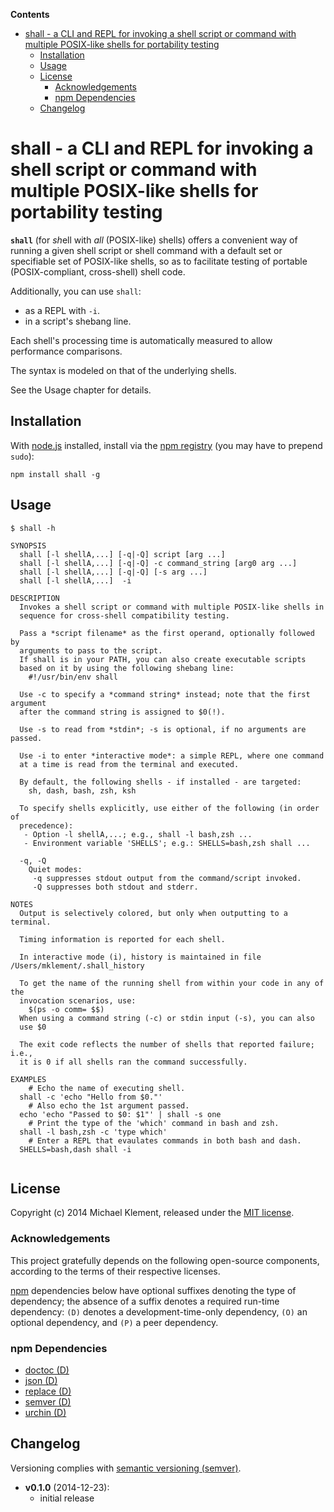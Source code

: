 <!-- START doctoc generated TOC please keep comment here to allow auto update -->
<!-- DON'T EDIT THIS SECTION, INSTEAD RE-RUN doctoc TO UPDATE -->
**Contents**

- [shall - a CLI and REPL for invoking a shell script or command with multiple POSIX-like shells for portability testing](#shall---a-cli-and-repl-for-invoking-a-shell-script-or-command-with-multiple-posix-like-shells-for-portability-testing)
  - [Installation](#installation)
  - [Usage](#usage)
  - [License](#license)
    - [Acknowledgements](#acknowledgements)
    - [npm Dependencies](#npm-dependencies)
  - [Changelog](#changelog)

<!-- END doctoc generated TOC please keep comment here to allow auto update -->

# shall - a CLI and REPL for invoking a shell script or command with multiple POSIX-like shells for portability testing

**`shall`** (for *sh*ell with *all* (POSIX-like) shells) offers a convenient way of running a given shell script or shell command
with a default set or specifiable set of POSIX-like shells, so as to facilitate testing of portable (POSIX-compliant, cross-shell) shell code.

Additionally, you can use `shall`:

* as a REPL with `-i`.
* in a script's shebang line.
 
Each shell's processing time is automatically measured to allow performance comparisons.

The syntax is modeled on that of the underlying shells. 

See the Usage chapter for details.

## Installation

With [node.js](http://nodejs.org/) installed, install via the [npm registry](https://www.npmjs.com/) (you may have to prepend `sudo`):

	npm install shall -g

<!-- DO NOT EDIT: This chapter is updated by `make update-readme/release` -->
## Usage

```
$ shall -h

SYNOPSIS
  shall [-l shellA,...] [-q|-Q] script [arg ...]
  shall [-l shellA,...] [-q|-Q] -c command_string [arg0 arg ...]
  shall [-l shellA,...] [-q|-Q] [-s arg ...]
  shall [-l shellA,...]  -i

DESCRIPTION
  Invokes a shell script or command with multiple POSIX-like shells in
  sequence for cross-shell compatibility testing.

  Pass a *script filename* as the first operand, optionally followed by 
  arguments to pass to the script.
  If shall is in your PATH, you can also create executable scripts
  based on it by using the following shebang line:
    #!/usr/bin/env shall
  
  Use -c to specify a *command string* instead; note that the first argument
  after the command string is assigned to $0(!).
  
  Use -s to read from *stdin*; -s is optional, if no arguments are passed.
  
  Use -i to enter *interactive mode*: a simple REPL, where one command
  at a time is read from the terminal and executed.

  By default, the following shells - if installed - are targeted:
    sh, dash, bash, zsh, ksh

  To specify shells explicitly, use either of the following (in order of
  precedence):
   - Option -l shellA,...; e.g., shall -l bash,zsh ...
   - Environment variable 'SHELLS'; e.g.: SHELLS=bash,zsh shall ...

  -q, -Q
    Quiet modes: 
     -q suppresses stdout output from the command/script invoked.
     -Q suppresses both stdout and stderr.

NOTES
  Output is selectively colored, but only when outputting to a terminal.
  
  Timing information is reported for each shell.
  
  In interactive mode (i), history is maintained in file /Users/mklement/.shall_history
  
  To get the name of the running shell from within your code in any of the
  invocation scenarios, use:
    $(ps -o comm= $$)
  When using a command string (-c) or stdin input (-s), you can also
  use $0

  The exit code reflects the number of shells that reported failure; i.e.,
  it is 0 if all shells ran the command successfully.

EXAMPLES
    # Echo the name of executing shell.
  shall -c 'echo "Hello from $0."'
    # Also echo the 1st argument passed.                
  echo 'echo "Passed to $0: $1"' | shall -s one
    # Print the type of the 'which' command in bash and zsh.
  shall -l bash,zsh -c 'type which'
    # Enter a REPL that evaulates commands in both bash and dash.
  SHELLS=bash,dash shall -i
  
```

<!-- DO NOT EDIT: This chapter is updated by `make update-readme/release` -->
## License

Copyright (c) 2014 Michael Klement, released under the [MIT license](https://spdx.org/licenses/MIT#licenseText).

### Acknowledgements

This project gratefully depends on the following open-source components, according to the terms of their respective licenses.

[npm](https://www.npmjs.com/) dependencies below have optional suffixes denoting the type of dependency; the absence of a suffix denotes a required run-time dependency: `(D)` denotes a development-time-only dependency, `(O)` an optional dependency, and `(P)` a peer dependency.

<!-- DO NOT EDIT: This chapter is updated by `make update-readme/release` -->
### npm Dependencies

* [doctoc (D)](https://github.com/thlorenz/doctoc)
* [json (D)](https://github.com/trentm/json)
* [replace (D)](https://github.com/harthur/replace)
* [semver (D)](https://github.com/isaacs/node-semver)
* [urchin (D)](https://github.com/tlevine/urchin)

<!-- DO NOT EDIT: This chapter is updated by `make update-readme/release` -->
## Changelog

Versioning complies with [semantic versioning (semver)](http://semver.org/).

<!-- NOTE: An entry template is automatically added each time `make version` is called. Fill in changes afterwards. -->

* **v0.1.0** (2014-12-23):
	* initial release
